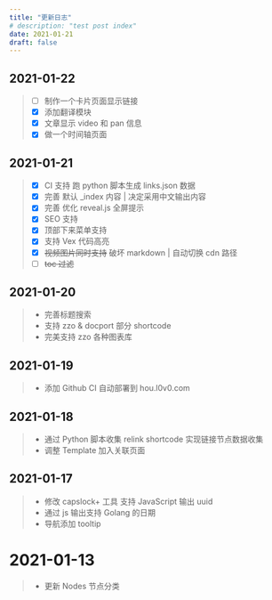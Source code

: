```yaml
---
title: "更新日志"
# description: "test post index"
date: 2021-01-21
draft: false
---
```


## 2021-01-22

> - [ ] 制作一个卡片页面显示链接
> - [x] 添加翻译模块
> - [x] 文章显示 video 和 pan 信息
> - [x] 做一个时间轴页面


## 2021-01-21

> - [x] CI 支持 跑 python 脚本生成 links.json 数据
> - [x] 完善 默认 _index 内容 | 决定采用中文输出内容
> - [x] 完善 优化 reveal.js 全屏提示
> - [x] SEO 支持
> - [x] 顶部下来菜单支持
> - [x] 支持 Vex 代码高亮
> - [x] ~~视频图片同时支持~~ 破坏 markdown | 自动切换 cdn 路径
> - [ ] ~~toc 过滤~~

## 2021-01-20

> + 完善标题搜索
> + 支持 zzo & docport 部分 shortcode
> + 完美支持 zzo 各种图表库

## 2021-01-19

> + 添加 Github CI 自动部署到 hou.l0v0.com 

## 2021-01-18

> + 通过 Python 脚本收集 relink shortcode 实现链接节点数据收集
> + 调整 Template 加入关联页面

## 2021-01-17

> + 修改 capslock+ 工具 支持 JavaScript 输出 uuid
> + 通过 js 输出支持 Golang 的日期
> + 导航添加 tooltip

# 2021-01-13

> + 更新 Nodes 节点分类
